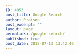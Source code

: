 ```yaml
---
ID: 4053
post_title: Google Search
author: Praison
post_excerpt: ""
layout: page
permalink: /google-search/
published: true
post_date: 2015-07-13 13:42:46
---
```

<div><script>
  (function() {
    var cx = '002158973711813810978:2loaxt5v-hq';
    var gcse = document.createElement('script');
    gcse.type = 'text/javascript';
    gcse.async = true;
    gcse.src = (document.location.protocol == 'https:' ? 'https:' : 'http:') +
        '//cse.google.com/cse.js?cx=' + cx;
    var s = document.getElementsByTagName('script')[0];
    s.parentNode.insertBefore(gcse, s);
  })();
</script>
<gcse:search></gcse:search>
</div>

<div>
<gcse:searchresults></gcse:searchresults>
</div>